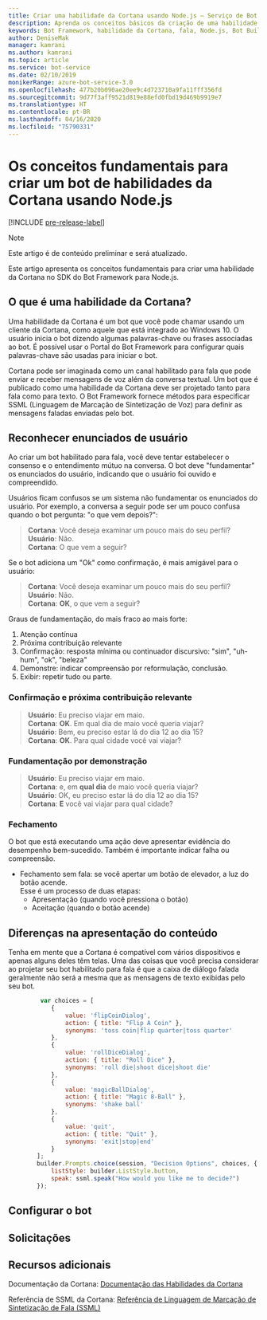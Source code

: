 ```yaml
---
title: Criar uma habilidade da Cortana usando Node.js – Serviço de Bot
description: Aprenda os conceitos básicos da criação de uma habilidade da Cortana no SDK do Bot Framework para Node.js.
keywords: Bot Framework, habilidade da Cortana, fala, Node.js, Bot Builder, SDK, conceitos fundamentais, conceitos básicos
author: DeniseMak
manager: kamrani
ms.author: kamrani
ms.topic: article
ms.service: bot-service
ms.date: 02/10/2019
monikerRange: azure-bot-service-3.0
ms.openlocfilehash: 477b20b090ae20ee9c4d723710a9fa11fff356fd
ms.sourcegitcommit: 9d77f3aff9521d819e88efd0fbd19d469b9919e7
ms.translationtype: HT
ms.contentlocale: pt-BR
ms.lasthandoff: 04/16/2020
ms.locfileid: "75790331"
---
```

# <a name="key-concepts-for-building-a-bot-for-cortana-skills-using-nodejs"></a>Os conceitos fundamentais para criar um bot de habilidades da Cortana usando Node.js
 
[!INCLUDE [pre-release-label](../includes/pre-release-label-v3.md)]

> [!NOTE]
> Este artigo é de conteúdo preliminar e será atualizado.

Este artigo apresenta os conceitos fundamentais para criar uma habilidade da Cortana no SDK do Bot Framework para Node.js. 

## <a name="what-is-a-cortana-skill"></a>O que é uma habilidade da Cortana?
Uma habilidade da Cortana é um bot que você pode chamar usando um cliente da Cortana, como aquele que está integrado ao Windows 10. O usuário inicia o bot dizendo algumas palavras-chave ou frases associadas ao bot. É possível usar o Portal do Bot Framework para configurar quais palavras-chave são usadas para iniciar o bot. 

Cortana pode ser imaginada como um canal habilitado para fala que pode enviar e receber mensagens de voz além da conversa textual. Um bot que é publicado como uma habilidade da Cortana deve ser projetado tanto para fala como para texto. O Bot Framework fornece métodos para especificar SSML (Linguagem de Marcação de Sintetização de Voz) para definir as mensagens faladas enviadas pelo bot.

## <a name="acknowledge-user-utterances"></a>Reconhecer enunciados de usuário 

<!-- Establishing conversational understanding -->
<!-- Placeholder: In this section, describe how you have to write your speech to sound natural -->


Ao criar um bot habilitado para fala, você deve tentar estabelecer o consenso e o entendimento mútuo na conversa. O bot deve "fundamentar" os enunciados do usuário, indicando que o usuário foi ouvido e compreendido.

Usuários ficam confusos se um sistema não fundamentar os enunciados do usuário. Por exemplo, a conversa a seguir pode ser um pouco confusa quando o bot pergunta: "o que vem depois?":

> **Cortana**: Você deseja examinar um pouco mais do seu perfil?  
> **Usuário**: Não.  
> **Cortana**: O que vem a seguir?

Se o bot adiciona um "Ok" como confirmação, é mais amigável para o usuário:

> **Cortana**: Você deseja examinar um pouco mais do seu perfil?  
> **Usuário**: Não.  
> **Cortana**: **OK**, o que vem a seguir?

Graus de fundamentação, do mais fraco ao mais forte:

1. Atenção contínua
2. Próxima contribuição relevante
3. Confirmação: resposta mínima ou continuador discursivo: "sim", "uh-hum", "ok", "beleza"
4. Demonstre: indicar compreensão por reformulação, conclusão.
5. Exibir: repetir tudo ou parte.

### <a name="acknowledgement-and-next-relevant-contribution"></a>Confirmação e próxima contribuição relevante

> **Usuário**: Eu preciso viajar em maio.  
> **Cortana**: **OK**. Em qual dia de maio você queria viajar?  
> **Usuário**: Bem, eu preciso estar lá do dia 12 ao dia 15?  
> **Cortana**: **OK**. Para qual cidade você vai viajar?  

### <a name="grounding-by-demonstration"></a>Fundamentação por demonstração

> **Usuário**: Eu preciso viajar em maio.  
> **Cortana**: e, em **qual dia** de maio você queria viajar?  
> **Usuário**: OK, eu preciso estar lá do dia 12 ao dia 15?  
> **Cortana**: **E** você vai viajar para qual cidade?  
    
### <a name="closure"></a>Fechamento

O bot que está executando uma ação deve apresentar evidência do desempenho bem-sucedido. Também é importante indicar falha ou compreensão. 

* Fechamento sem fala: se você apertar um botão de elevador, a luz do botão acende.  
Esse é um processo de duas etapas:
    * Apresentação (quando você pressiona o botão)
    * Aceitação (quando o botão acende)

## <a name="differences-in-content-presentation"></a>Diferenças na apresentação do conteúdo
Tenha em mente que a Cortana é compatível com vários dispositivos e apenas alguns deles têm telas. Uma das coisas que você precisa considerar ao projetar seu bot habilitado para fala é que a caixa de diálogo falada geralmente não será a mesma que as mensagens de texto exibidas pelo seu bot.
<!-- If there are differences in what the bot will say, in the text vs the speak fields of a prompt or in a waterfall, for example, discuss them here.

## Speech

You bot uses the **session.say** method to speak to the user. The speak method has three overloads:
* If you pass only one parameter to **session.say**, it can be a text parameter.
* If you pass two parameters to **session.say**, it can take text and SSML.
* If you pass three parameters, the third parameter takes an options structure that specifies all the options you can pass to build an **IMessage** object.

```javascript
var bot = new builder.UniversalBot(connector, function (session) {
    session.say("Hello... I'm a decision making bot.'.", 
        ssml.speak("Hello. I can help you answer all of life's tough questions."));
    session.replaceDialog('rootMenu');
});

```
## Speech in messages

The **IMessage** object provides a **speak** property for SSML. It can be used to play a .wav file.

The **inputHint** property helps indicate to Cortana whether your bot is expecting input. If you're using a built-in prompt, this value is automatically set to the default of **expectingInput**.

The **inputHint** property can take the following values: 
* **expectingInput**: Indicates that the bot is actively expecting a response from the user. Cortana listens for the user to speak into the microphone.
* **acceptingInput**: Indicates that the bot is passively ready for input but is not waiting on a response. Cortana accepts input from the user if the user holds down the microphone button.
* **ignoringInput**: Cortana is ignoring input. Your bot may send this hint if it is actively processing a request and will ignore input from users until the request is complete.

Prompts must use the `speak:` option.

```javascript
        builder.Prompts.choice(session, "Decision Options", choices, {
            listStyle: builder.ListStyle.button,
            speak: ssml.speak("How would you like me to decide?")
        });
```

Prompts.number has *ordinal support*, meaning that you can say "the last", "the first", "the next-to-last" to choose an item in a list.

## Using synonyms

<!-- Axl Rose example -->
```javascript   
         var choices = [
            { 
                value: 'flipCoinDialog',
                action: { title: "Flip A Coin" },
                synonyms: 'toss coin|flip quarter|toss quarter'
            },
            {
                value: 'rollDiceDialog',
                action: { title: "Roll Dice" },
                synonyms: 'roll die|shoot dice|shoot die'
            },
            {
                value: 'magicBallDialog',
                action: { title: "Magic 8-Ball" },
                synonyms: 'shake ball'
            },
            {
                value: 'quit',
                action: { title: "Quit" },
                synonyms: 'exit|stop|end'
            }
        ];
        builder.Prompts.choice(session, "Decision Options", choices, {
            listStyle: builder.ListStyle.button,
            speak: ssml.speak("How would you like me to decide?")
        });
```

## <a name="configuring-your-bot"></a>Configurar o bot

## <a name="prompts"></a>Solicitações

## <a name="additional-resources"></a>Recursos adicionais

Documentação da Cortana: [Documentação das Habilidades da Cortana](/cortana/skills/)

Referência de SSML da Cortana: [Referência de Linguagem de Marcação de Sintetização de Fala (SSML)](/cortana/skills/speech-synthesis-markup-language)
